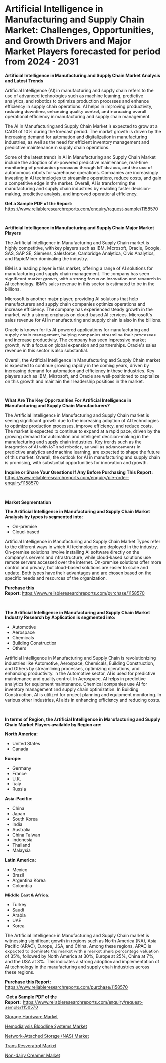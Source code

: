 <p><h1>Artificial Intelligence in Manufacturing and Supply Chain Market: Challenges, Opportunities, and Growth Drivers and Major Market Players forecasted for period from 2024 - 2031</h1></p><p><strong>Artificial Intelligence in Manufacturing and Supply Chain Market Analysis and Latest Trends</strong></p>
<p><p>Artificial Intelligence (AI) in manufacturing and supply chain refers to the use of advanced technologies such as machine learning, predictive analytics, and robotics to optimize production processes and enhance efficiency in supply chain operations. AI helps in improving productivity, reducing downtime, enhancing quality control, and increasing overall operational efficiency in manufacturing and supply chain management.</p><p>The AI in Manufacturing and Supply Chain Market is expected to grow at a CAGR of 10% during the forecast period. The market growth is driven by the increasing demand for automation and digitalization in manufacturing industries, as well as the need for efficient inventory management and predictive maintenance in supply chain operations. </p><p>Some of the latest trends in AI in Manufacturing and Supply Chain Market include the adoption of AI-powered predictive maintenance, real-time monitoring of production processes through IoT devices, and the use of autonomous robots for warehouse operations. Companies are increasingly investing in AI technologies to streamline operations, reduce costs, and gain a competitive edge in the market. Overall, AI is transforming the manufacturing and supply chain industries by enabling faster decision-making, predictive analysis, and improved operational efficiency.</p></p>
<p><strong>Get a Sample PDF of the Report:&nbsp;</strong> <a href="https://www.reliableresearchreports.com/enquiry/request-sample/1158570">https://www.reliableresearchreports.com/enquiry/request-sample/1158570</a></p>
<p>&nbsp;</p>
<p><strong>Artificial Intelligence in Manufacturing and Supply Chain Major Market Players</strong></p>
<p><p>The Artificial Intelligence in Manufacturing and Supply Chain market is highly competitive, with key players such as IBM, Microsoft, Oracle, Google, SAS, SAP SE, Siemens, Salesforce, Cambridge Analytica, Civis Analytics, and RapidMiner dominating the industry.</p><p>IBM is a leading player in this market, offering a range of AI solutions for manufacturing and supply chain management. The company has seen significant market growth, with a strong focus on innovation and research in AI technology. IBM's sales revenue in this sector is estimated to be in the billions.</p><p>Microsoft is another major player, providing AI solutions that help manufacturers and supply chain companies optimize operations and increase efficiency. The company has experienced steady growth in the market, with a strong emphasis on cloud-based AI services. Microsoft's sales revenue for AI in manufacturing and supply chain is also in the billions.</p><p>Oracle is known for its AI-powered applications for manufacturing and supply chain management, helping companies streamline their processes and increase productivity. The company has seen impressive market growth, with a focus on global expansion and partnerships. Oracle's sales revenue in this sector is also substantial.</p><p>Overall, the Artificial Intelligence in Manufacturing and Supply Chain market is expected to continue growing rapidly in the coming years, driven by increasing demand for automation and efficiency in these industries. Key players such as IBM, Microsoft, and Oracle are well-positioned to capitalize on this growth and maintain their leadership positions in the market.</p></p>
<p>&nbsp;</p>
<p><strong>What Are The Key Opportunities For Artificial Intelligence in Manufacturing and Supply Chain Manufacturers?</strong></p>
<p><p>The Artificial Intelligence in Manufacturing and Supply Chain market is seeing significant growth due to the increasing adoption of AI technologies to optimize production processes, improve efficiency, and reduce costs. The market is expected to continue to expand at a rapid pace, driven by the growing demand for automation and intelligent decision-making in the manufacturing and supply chain industries. Key trends such as the integration of AI with IoT and robotics, as well as advancements in predictive analytics and machine learning, are expected to shape the future of this market. Overall, the outlook for AI in manufacturing and supply chain is promising, with substantial opportunities for innovation and growth.</p></p>
<p><strong>Inquire or Share Your Questions If Any Before Purchasing This Report:</strong> <a href="https://www.reliableresearchreports.com/enquiry/pre-order-enquiry/1158570">https://www.reliableresearchreports.com/enquiry/pre-order-enquiry/1158570</a></p>
<p>&nbsp;</p>
<p><strong>Market Segmentation</strong></p>
<p><strong>The Artificial Intelligence in Manufacturing and Supply Chain Market Analysis by types is segmented into:</strong></p>
<p><ul><li>On-premise</li><li>Cloud-based</li></ul></p>
<p><p>Artificial Intelligence in Manufacturing and Supply Chain Market Types refer to the different ways in which AI technologies are deployed in the industry. On-premise solutions involve installing AI software directly on the company's servers and infrastructure, while cloud-based solutions use remote servers accessed over the internet. On-premise solutions offer more control and privacy, but cloud-based solutions are easier to scale and update. Both types have their advantages and are chosen based on the specific needs and resources of the organization.</p></p>
<p><strong>Purchase this Report:&nbsp;</strong><a href="https://www.reliableresearchreports.com/purchase/1158570">https://www.reliableresearchreports.com/purchase/1158570</a></p>
<p>&nbsp;</p>
<p><strong>The Artificial Intelligence in Manufacturing and Supply Chain Market Industry Research by Application is segmented into:</strong></p>
<p><ul><li>Automotive</li><li>Aerospace</li><li>Chemicals</li><li>Building Construction</li><li>Others</li></ul></p>
<p><p>Artificial Intelligence in Manufacturing and Supply Chain is revolutionizing industries like Automotive, Aerospace, Chemicals, Building Construction, and Others by streamlining processes, optimizing operations, and enhancing productivity. In the Automotive sector, AI is used for predictive maintenance and quality control. In Aerospace, AI helps in predictive analytics for equipment maintenance. Chemical companies use AI for inventory management and supply chain optimization. In Building Construction, AI is utilized for project planning and equipment monitoring. In various other industries, AI aids in enhancing efficiency and reducing costs.</p></p>
<p>&nbsp;</p>
<p><strong>In terms of Region, the Artificial Intelligence in Manufacturing and Supply Chain Market Players available by Region are:</strong></p>
<p>
    <p> <strong> North America: </strong>
        <ul>
            <li>United States</li>
            <li>Canada</li>
        </ul>
        </p> 
    <p> <strong> Europe: </strong>
        <ul>
            <li>Germany</li>
            <li>France</li>
            <li>U.K.</li>
            <li>Italy</li>
            <li>Russia</li>
        </ul>
        </p> 
    <p> <strong> Asia-Pacific: </strong>
        <ul>
            <li>China</li>
            <li>Japan</li>
            <li>South Korea</li>
            <li>India</li>
            <li>Australia</li>
            <li>China Taiwan</li>
            <li>Indonesia</li>
            <li>Thailand</li>
            <li>Malaysia</li>
        </ul>
        </p> 
    <p> <strong> Latin America: </strong>
        <ul>
            <li>Mexico</li>
            <li>Brazil</li>
            <li>Argentina Korea</li>
            <li>Colombia</li>
        </ul>
        </p> 
    <p> <strong> Middle East & Africa: </strong>
        <ul>
            <li>Turkey</li>
            <li>Saudi</li>
            <li>Arabia</li>
            <li>UAE</li>
            <li>Korea</li>
        </ul>
    </p>
    </p>
<p><p>The Artificial Intelligence in Manufacturing and Supply Chain market is witnessing significant growth in regions such as North America (NA), Asia Pacific (APAC), Europe, USA, and China. Among these regions, APAC is expected to dominate the market with a market share percentage valuation of 35%, followed by North America at 30%, Europe at 25%, China at 7%, and the USA at 3%. This indicates a strong adoption and implementation of AI technology in the manufacturing and supply chain industries across these regions.</p></p>
<p><strong>Purchase this Report: </strong><a href="https://www.reliableresearchreports.com/purchase/1158570">https://www.reliableresearchreports.com/purchase/1158570</a></p>
<p>&nbsp;<strong>Get a Sample PDF of the Report:&nbsp;&nbsp;</strong><a href="https://www.reliableresearchreports.com/enquiry/request-sample/1158570">https://www.reliableresearchreports.com/enquiry/request-sample/1158570</a></p>
<p><strong></strong></p>
<p><p><a href="https://issuu.com/reportprime-2/docs/storage-hardware-market-size-2030.pptx">Storage Hardware Market</a></p><p><a href="https://github.com/Glendatilghmankmgz0rbhwpy/Market-Research-Report-List-1/blob/main/hemodialysis-bloodline-systems-market.md">Hemodialysis Bloodline Systems Market</a></p><p><a href="https://issuu.com/reportprime-2/docs/network-attached-storage-nas-market-size-2030.pptx">Network-Attached Storage (NAS) Market</a></p><p><a href="https://github.com/juancolorado15/Market-Research-Report-List-1/blob/main/trans-resveratrol-market.md">Trans Resveratrol Market</a></p><p><a href="https://github.com/dx0328/Market-Research-Report-List-1/blob/main/non-dairy-creamer-market.md">Non-dairy Creamer Market</a></p></p>